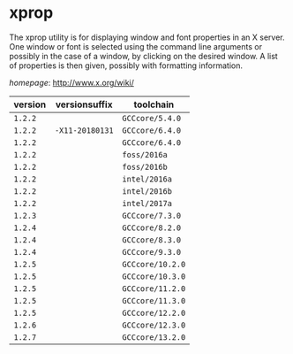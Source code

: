 # xprop

The xprop utility is for displaying window and font properties in an X server.  One window or font is selected using the command line arguments or possibly  in the case of a window, by clicking on the desired window. A list of  properties is then given, possibly with formatting information.

*homepage*: <http://www.x.org/wiki/>

version | versionsuffix | toolchain
--------|---------------|----------
``1.2.2`` |  | ``GCCcore/5.4.0``
``1.2.2`` | ``-X11-20180131`` | ``GCCcore/6.4.0``
``1.2.2`` |  | ``GCCcore/6.4.0``
``1.2.2`` |  | ``foss/2016a``
``1.2.2`` |  | ``foss/2016b``
``1.2.2`` |  | ``intel/2016a``
``1.2.2`` |  | ``intel/2016b``
``1.2.2`` |  | ``intel/2017a``
``1.2.3`` |  | ``GCCcore/7.3.0``
``1.2.4`` |  | ``GCCcore/8.2.0``
``1.2.4`` |  | ``GCCcore/8.3.0``
``1.2.4`` |  | ``GCCcore/9.3.0``
``1.2.5`` |  | ``GCCcore/10.2.0``
``1.2.5`` |  | ``GCCcore/10.3.0``
``1.2.5`` |  | ``GCCcore/11.2.0``
``1.2.5`` |  | ``GCCcore/11.3.0``
``1.2.5`` |  | ``GCCcore/12.2.0``
``1.2.6`` |  | ``GCCcore/12.3.0``
``1.2.7`` |  | ``GCCcore/13.2.0``
